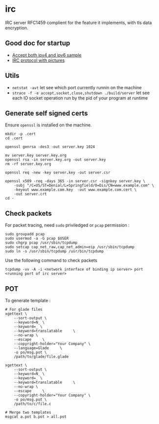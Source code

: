 # irc

IRC server RFC1459 complient for the feature it implements, with tls data encryption.

## Good doc for startup

- [Accept both ipv4 and ipv6 sample](https://www.ibm.com/support/knowledgecenter/ssw_ibm_i_72/rzab6/xacceptboth.htm)
- [IRC protocol with pictures](http://chi.cs.uchicago.edu/chirc/irc_examples.html)

## Utils

- `netstat -avt` let see which port currently runnin on the machine
- `strace -f -e accept,socket,close,shutdown ./build/server` let see each IO socket operation run by the pid of your program at runtime

## Generate self signed certs

Ensure `openssl` is installed on the machine.

```
mkdir -p .cert
cd .cert

openssl genrsa -des3 -out server.key 1024

mv server.key server.key.org
openssl rsa -in server.key.org -out server.key
rm -rf server.key.org

openssl req -new -key server.key -out server.csr

openssl x509 -req -days 365 -in server.csr -signkey server.key \
    -subj "/C=US/ST=Denial/L=Springfield/O=Dis/CN=www.example.com" \
    -keyout www.example.com.key  -out www.example.com.cert \
    -out server.crt
cd -
```

## Check packets

For packet tracing, need `sudo` priviledged or `pcap` permission :

```
sudo groupadd pcap
sudo usermod -a -G pcap $USER
sudo chgrp pcap /usr/sbin/tcpdump
sudo setcap cap_net_raw,cap_net_admin=eip /usr/sbin/tcpdump
sudo ln -s /usr/sbin/tcpdump /usr/bin/tcpdump
```

Use the following command to check packets

```
tcpdump -vv -A -i <network interface of binding ip server> port <running port of irc server>
```

## POT

To generate template :

```
# For glade files
xgettext \
    --sort-output \
    --keyword=N_ \
    --keyword=_ \
    --keyword=translatable     \
    --no-wrap \
    --escape     \
    --copyright-holder="Your Company" \
    --language=Glade     \
    -o po/msg.pot \
    /path/to/glade/file.glade

xgettext \
    --sort-output \
    --keyword=N_ \
    --keyword=_ \
    --keyword=translatable     \
    --no-wrap \
    --escape     \
    --copyright-holder="Your Company" \
    -o po/msg.pot \
    /path/to/c/file.c

# Merge two templates
msgcat a.pot b.pot > all.pot
```
